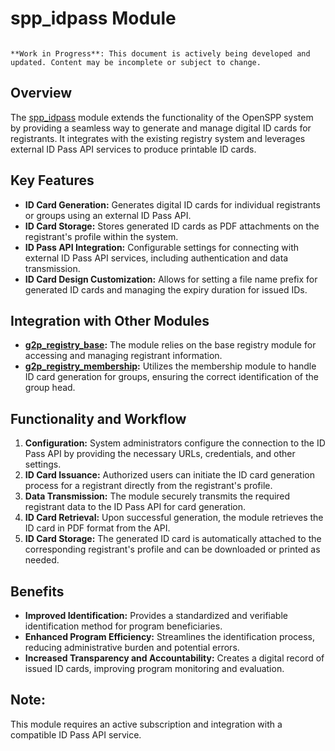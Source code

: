 # spp_idpass Module

```{warning}

**Work in Progress**: This document is actively being developed and updated. Content may be incomplete or subject to change.
```

## Overview

The [spp_idpass](spp_idpass) module extends the functionality of the OpenSPP system by providing a seamless way to generate and manage digital ID cards for registrants. It integrates with the existing registry system and leverages external ID Pass API services to produce printable ID cards. 

## Key Features

* **ID Card Generation:** Generates digital ID cards for individual registrants or groups using an external ID Pass API.
* **ID Card Storage:** Stores generated ID cards as PDF attachments on the registrant's profile within the system.
* **ID Pass API Integration:** Configurable settings for connecting with external ID Pass API services, including authentication and data transmission.
* **ID Card Design Customization:**  Allows for setting a file name prefix for generated ID cards and managing the expiry duration for issued IDs.

## Integration with Other Modules

* **[g2p_registry_base](g2p_registry_base):** The module relies on the base registry module for accessing and managing registrant information.
* **[g2p_registry_membership](g2p_registry_membership):**  Utilizes the membership module to handle ID card generation for groups, ensuring the correct identification of the group head. 

## Functionality and Workflow

1. **Configuration:** System administrators configure the connection to the ID Pass API by providing the necessary URLs, credentials, and other settings.
2. **ID Card Issuance:** Authorized users can initiate the ID card generation process for a registrant directly from the registrant's profile.
3. **Data Transmission:** The module securely transmits the required registrant data to the ID Pass API for card generation.
4. **ID Card Retrieval:** Upon successful generation, the module retrieves the ID card in PDF format from the API.
5. **ID Card Storage:**  The generated ID card is automatically attached to the corresponding registrant's profile and can be downloaded or printed as needed.

## Benefits

* **Improved Identification:**  Provides a standardized and verifiable identification method for program beneficiaries.
* **Enhanced Program Efficiency:** Streamlines the identification process, reducing administrative burden and potential errors.
* **Increased Transparency and Accountability:** Creates a digital record of issued ID cards, improving program monitoring and evaluation.

## Note:

This module requires an active subscription and integration with a compatible ID Pass API service.
